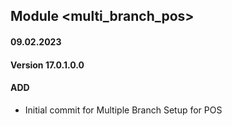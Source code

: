 ## Module <multi_branch_pos>

#### 09.02.2023
#### Version 17.0.1.0.0
#### ADD
- Initial commit for Multiple Branch Setup for POS
